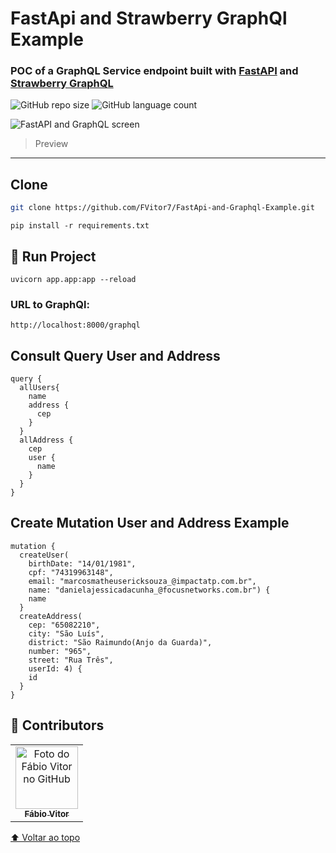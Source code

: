 # FastApi and Strawberry GraphQl Example

### POC of a GraphQL Service endpoint built with [FastAPI](https://fastapi.tiangolo.com/) and [Strawberry GraphQL](https://strawberry.rocks/)

![GitHub repo size](https://img.shields.io/github/repo-size/fvitor7/FastApi-and-Graphql-Example?style=for-the-badge)
![GitHub language count](https://img.shields.io/github/languages/count/FVitor7/FastApi-and-Graphql-Example?style=for-the-badge)

<img src="https://i.imgur.com/rPmZnXI.png" alt="FastAPI and GraphQL screen">

> Preview 
---

## Clone
```bash
git clone https://github.com/FVitor7/FastApi-and-Graphql-Example.git
```

```
pip install -r requirements.txt
```

## 🚀 Run Project


```
uvicorn app.app:app --reload
```
### URL to GraphQl:

```
http://localhost:8000/graphql
````
## Consult Query User and Address

```
query {
  allUsers{
    name
    address {
      cep
    }
  }
  allAddress {
    cep
    user {
      name
    }
  }
}
````

## Create Mutation User and Address Example

```
mutation {
  createUser(
    birthDate: "14/01/1981", 
    cpf: "74319963148", 
    email: "marcosmatheusericksouza_@impactatp.com.br", 
    name: "danielajessicadacunha_@focusnetworks.com.br") {
    name
  }
  createAddress(
    cep: "65082210",
    city: "São Luís", 
    district: "São Raimundo(Anjo da Guarda)", 
    number: "965", 
    street: "Rua Três", 
    userId: 4) {
    id
  }
}

````

## 🤝 Contributors

<table>
  <tr>
    <td align="center">
      <a href="https://github.com/FVitor7">
        <img src="https://avatars2.githubusercontent.com/u/48036134?s=460&u=83e0e7eb1fe80c60164e6c9561a6174874c3b3da&v=4" width="100px;" alt="Foto do Fábio Vitor no GitHub"/><br>
        <sub>
          <b>Fábio Vitor</b>
        </sub>
      </a>
    </td>
    
  </tr>
</table>


[⬆ Voltar ao topo](#user-content-fastapi-and-strawberry-graphql-example)<br>
